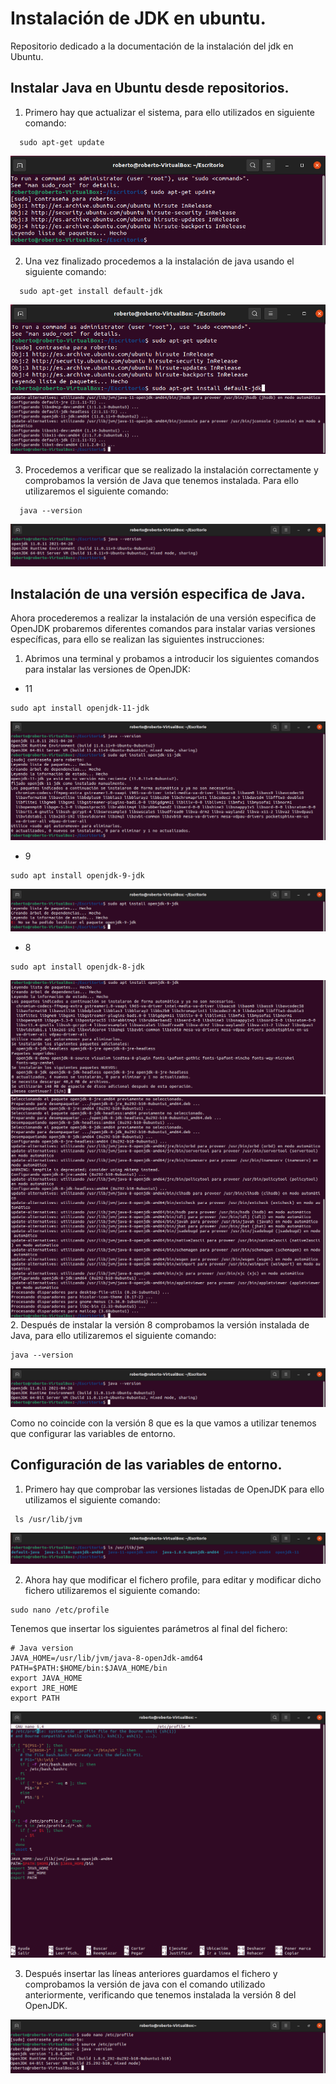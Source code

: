 # Instalación de JDK en ubuntu.
Repositorio dedicado a la documentación de la instalación del jdk en Ubuntu.

## Instalar Java en Ubuntu desde repositorios.
1.  Primero hay que actualizar el sistema, para ello utilizados en siguiente comando:
```
  sudo apt-get update
```
<img src="Img/1.png" alt="Imagen 1">

2.	Una vez finalizado procedemos a la instalación de java usando el siguiente comando:
```
  sudo apt-get install default-jdk
```
<img src="Img/2.png" alt="Imagen 2">
<img src="Img/3.png" alt="Imagen 3">

3.	Procedemos a verificar que se realizado la instalación correctamente y comprobamos la versión de Java que tenemos instalada. Para ello utilizaremos el siguiente comando:
```
  java --version
```
<img src="Img/4.png" alt="Imagen 4">

## Instalación de una versión especifica de Java.
Ahora procederemos a realizar la instalación de una versión especifica de OpenJDK probaremos diferentes comandos para instalar varias versiones específicas, para ello se realizan las siguientes instrucciones: 
1.	Abrimos una terminal y probamos a introducir los siguientes comandos para instalar las versiones de OpenJDK:
   - 11 
   ```
   sudo apt install openjdk-11-jdk
   ```
   <img src="Img/5.png" alt="Imagen 5">
   
  - 9
 
   ```
   sudo apt install openjdk-9-jdk
   ```
   <img src="Img/6.png" alt="Imagen 6">
   
  - 8 
 
   ```
   sudo apt install openjdk-8-jdk  
  ```

   <img src="Img/7.png" alt="Imagen 7">
   <img src="Img/8.png" alt="Imagen 8">
2. Después de instalar la versión 8 comprobamos la versión instalada de Java, para ello utilizaremos el siguiente comando:

  ```
  java --version
  ```
<img src="Img/9.png" alt="Imagen 9">

Como no coincide con la versión 8 que es la que vamos a utilizar tenemos que configurar las variables de entorno.
## Configuración de las variables de entorno.
1.  Primero hay que comprobar las versiones listadas de OpenJDK para ello utilizamos el siguiente comando:
```
 ls /usr/lib/jvm
```
<img src="Img/10.png" alt="Imagen 10">

2.	Ahora hay que modificar el fichero profile, para editar y modificar dicho fichero utilizaremos el siguiente comando:
```
sudo nano /etc/profile
```

  Tenemos que insertar los siguientes parámetros al final del fichero:

```
# Java version
JAVA_HOME=/usr/lib/jvm/java-8-openJdk-amd64
PATH=$PATH:$HOME/bin:$JAVA_HOME/bin
export JAVA_HOME
export JRE_HOME
export PATH
```

<img src="Img/11.png" alt="Imagen 11">

3.  Después insertar las líneas anteriores guardamos el fichero y comprobamos la versión de java con el comando utilizado anteriormente, verificando que tenemos instalada la versión 8 del OpenJDK.

<img src="Img/12.png" alt="Imagen 12">
